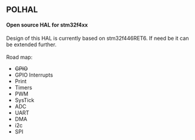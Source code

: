 ## POLHAL
#### Open source HAL for stm32f4xx
Design of this HAL is currently based on stm32f446RET6. If need be it can be extended further. <br><br>
Road map:<br>
<ul>
	<li><strike>GPIO</strike></li>
	<li>GPIO Interrupts</li>
	<li>Print</li>
	<li>Timers</li>
	<li>PWM</li>
	<li>SysTick</li>
	<li>ADC</li>
	<li>UART</li>
	<li>DMA</li>
	<li>i2c</li>
	<li>SPI</li>
</ul>